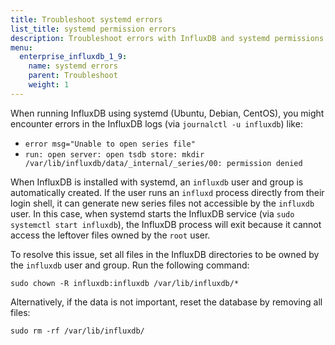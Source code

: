 ```yaml
---
title: Troubleshoot systemd errors
list_title: systemd permission errors
description: Troubleshoot errors with InfluxDB and systemd permissions
menu:
  enterprise_influxdb_1_9:
    name: systemd errors
    parent: Troubleshoot
    weight: 1
---
```


When running InfluxDB using systemd (Ubuntu, Debian, CentOS), you might encounter errors in the InfluxDB logs (via `journalctl -u influxdb`) like:

- `error msg="Unable to open series file"`
- `run: open server: open tsdb store: mkdir /var/lib/influxdb/data/_internal/_series/00: permission denied`

When InfluxDB is installed with systemd, an `influxdb` user and group is automatically created.
If the user runs an `influxd` process directly from their login shell, it can generate new series files not accessible by the `influxdb` user.
In this case, when systemd starts the InfluxDB service (via `sudo systemctl start influxdb`),
the InfluxDB process will exit because it cannot access the leftover files owned by the `root` user.

To resolve this issue, set all files in the InfluxDB directories to be owned by the `influxdb` user and group.
Run the following command:

```
sudo chown -R influxdb:influxdb /var/lib/influxdb/*
```

Alternatively, if the data is not important, reset the database by removing all files:

```
sudo rm -rf /var/lib/influxdb/
```
